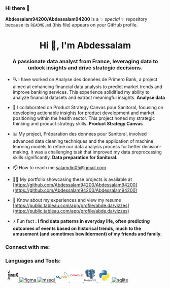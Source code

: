 ### Hi there 👋

**Abdessalam94200/Abdessalam94200** is a ✨ _special_ ✨ repository because its `README.md` (this file) appears on your GitHub profile.

<h1 align="center">Hi 👋, I'm Abdessalam</h1>
<h3 align="center">A passionate data analyst from France, leveraging data to unlock insights and drive strategic decisions.</h3>

- 🔍 I have worked on Analyse des données de Primero Bank, a project aimed at enhancing financial data analysis to predict market trends and improve banking services. This experience solidified my ability to analyze financial datasets and extract meaningful insights. **Analyse data**

- 🤝 I collaborated on Product Strategy Canvas pour Sanitoral, focusing on developing actionable insights for product development and market positioning within the health sector. This project honed my strategic thinking and product strategy skills. **Product Strategy Canvas**

- 📊 My project, Préparation des données pour Sanitoral, involved advanced data cleaning techniques and the application of machine learning models to refine our data analysis process for better decision-making. It was a challenging task that improved my data preprocessing skills significantly. **Data preparation for Sanitoral.**

- 📫 How to reach me [salamdin05@gmail.com](salamdin05@gmail.com)

- 👨‍💻 My portfolio showcasing these projects is available at [https://github.com/Abdessalam94200/Abdessalam94200](https://github.com/Abdessalam94200/Abdessalam94200)

- 📄 Know about my experiences and view my resume [https://public.tableau.com/app/profile/abde.da/vizzes](https://public.tableau.com/app/profile/abde.da/vizzes)

- ⚡ Fun fact **: I find data patterns in everyday life, often predicting outcomes of events based on historical trends, much to the amusement (and sometimes bewilderment) of my friends and family.**

<h3 align="left">Connect with me:</h3>
<p align="left">
</p>

<h3 align="left">Languages and Tools:</h3>
<p align="left"> <a href="https://canvasjs.com" target="_blank" rel="noreferrer"> <img src="https://raw.githubusercontent.com/Hardik0307/Hardik0307/master/assets/canvasjs-charts.svg" alt="canvasjs" width="40" height="40"/> </a> <a href="https://www.figma.com/" target="_blank" rel="noreferrer"> <img src="https://www.vectorlogo.zone/logos/figma/figma-icon.svg" alt="figma" width="40" height="40"/> </a> <a href="https://www.microsoft.com/en-us/sql-server" target="_blank" rel="noreferrer"> <img src="https://www.svgrepo.com/show/303229/microsoft-sql-server-logo.svg" alt="mssql" width="40" height="40"/> </a> <a href="https://www.mysql.com/" target="_blank" rel="noreferrer"> <img src="https://raw.githubusercontent.com/devicons/devicon/master/icons/mysql/mysql-original-wordmark.svg" alt="mysql" width="40" height="40"/> </a> <a href="https://www.oracle.com/" target="_blank" rel="noreferrer"> <img src="https://raw.githubusercontent.com/devicons/devicon/master/icons/oracle/oracle-original.svg" alt="oracle" width="40" height="40"/> </a> <a href="https://www.postgresql.org" target="_blank" rel="noreferrer"> <img src="https://raw.githubusercontent.com/devicons/devicon/master/icons/postgresql/postgresql-original-wordmark.svg" alt="postgresql" width="40" height="40"/> </a> <a href="https://www.python.org" target="_blank" rel="noreferrer"> <img src="https://raw.githubusercontent.com/devicons/devicon/master/icons/python/python-original.svg" alt="python" width="40" height="40"/> </a> <a href="https://www.sqlite.org/" target="_blank" rel="noreferrer"> <img src="https://www.vectorlogo.zone/logos/sqlite/sqlite-icon.svg" alt="sqlite" width="40" height="40"/> </a> </p>
